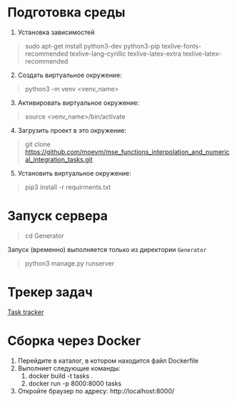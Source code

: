 <h1>Подготовка среды</h1>

1) Установка зависимостей

> sudo apt-get install python3-dev python3-pip texlive-fonts-recommended texlive-lang-cyrillic texlive-latex-extra texlive-latex-recommended

2) Создать виртуальное окружение:

> python3 -m venv <venv_name>

3) Активировать виртуальное окружение:

> source <venv_name>/bin/activate

4) Загрузить проект в это окружение:

> git clone https://github.com/moevm/mse_functions_interpolation_and_numerical_integration_tasks.git

5) Установить виртуальное окружение:

> pip3 install -r requirments.txt



<h1>Запуск сервера</h1>

> cd Generator

Запуск (временно) выполняется только из директории `Generator`

> python3 manage.py runserver


<h1>Трекер задач</h1>

[Task tracker](https://github.com/moevm/mse_functions_interpolation_and_numerical_integration_tasks/projects/1?add_cards_query=is%3Aopen)

<h1>Сборка через Docker</h1>
<ol>
    <li>Перейдите в каталог, в котором находится файл Dockerfile</li>
    <li>Выполниет следующие команды:
        <ol>
        <li>docker build -t tasks .</li>
        <li>docker run -p 8000:8000 tasks</li>
        </ol>
    </li>
    <li>Откройте браузер по адресу: http://localhost:8000/</li>
</ol>
